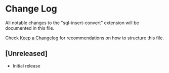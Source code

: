 # Change Log

All notable changes to the "sql-insert-convert" extension will be documented in this file.

Check [Keep a Changelog](http://keepachangelog.com/) for recommendations on how to structure this file.

## [Unreleased]

- Initial release